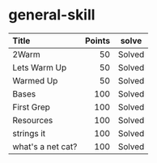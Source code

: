 # general-skill

Title			|Points		|solve
:---------------|---:		|:---:
2Warm			| 50	|Solved
Lets Warm Up	| 50	|Solved
Warmed Up		| 50	|Solved
Bases			|100	|Solved
First Grep		|100	|Solved
Resources		|100	|Solved
strings it			|100	|Solved
what's a net cat?	|100	|Solved

